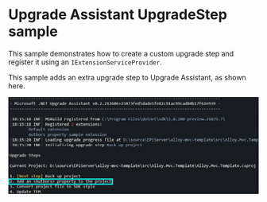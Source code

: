 # Upgrade Assistant UpgradeStep sample

This sample demonstrates how to create a custom upgrade step and register it using an `IExtensionServiceProvider`.

This sample adds an extra upgrade step to Upgrade Assistant, as shown here.

![Screenshot of custom upgrade step](./images/CustomUpgradeStep.jpg)